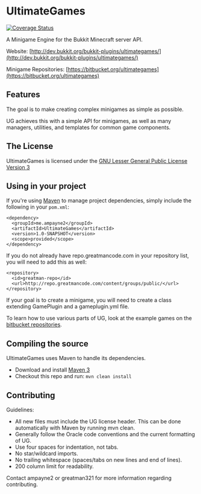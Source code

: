 UltimateGames
=============

[![Coverage Status](https://coveralls.io/repos/ampayne2/UltimateGames/badge.png)](https://coveralls.io/r/ampayne2/UltimateGames)

A Minigame Engine for the Bukkit Minecraft server API.

Website: [http://dev.bukkit.org/bukkit-plugins/ultimategames/](http://dev.bukkit.org/bukkit-plugins/ultimategames/)

Minigame Repositories: [https://bitbucket.org/ultimategames](https://bitbucket.org/ultimategames)

Features
--------

The goal is to make creating complex minigames as simple as possible.

UG achieves this with a simple API for minigames, as well as many managers, utilities, and templates for common game components.

The License
-----------

UltimateGames is licensed under the [GNU Lesser General Public License Version 3](https://github.com/ampayne2/UltimateGames/blob/master/LICENSE.txt)

Using in your project
---------------------

If you're using [Maven](http://maven.apache.org/download.html) to manage project dependencies, simply include the following in your `pom.xml`:

    <dependency>
      <groupId>me.ampayne2</groupId>
      <artifactId>UltimateGames</artifactId>
      <version>1.0-SNAPSHOT</version>
      <scope>provided</scope>
    </dependency>

If you do not already have repo.greatmancode.com in your repository list, you will need to add this as well:

    <repository>
      <id>greatman-repo</id>
      <url>http://repo.greatmancode.com/content/groups/public/</url>
    </repository>
		
If your goal is to create a minigame, you will need to create a class extending GamePlugin and a gameplugin.yml file.

To learn how to use various parts of UG, look at the example games on the [bitbucket repositories](https://bitbucket.org/ultimategames).

Compiling the source
--------------------

UltimateGames uses Maven to handle its dependencies.

* Download and install [Maven 3](http://maven.apache.org/download.html)  
* Checkout this repo and run: `mvn clean install`

Contributing
------------

Guidelines:
* All new files must include the UG license header. This can be done automatically with Maven by running mvn clean.
* Generally follow the Oracle code conventions and the current formatting of UG.
* Use four spaces for indentation, not tabs.
* No star/wildcard imports.
* No trailing whitespace (spaces/tabs on new lines and end of lines).
* 200 column limit for readability.

Contact ampayne2 or greatman321 for more information regarding contributing.
